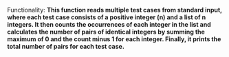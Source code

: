 Functionality: **This function reads multiple test cases from standard input, where each test case consists of a positive integer (n) and a list of n integers. It then counts the occurrences of each integer in the list and calculates the number of pairs of identical integers by summing the maximum of 0 and the count minus 1 for each integer. Finally, it prints the total number of pairs for each test case.**